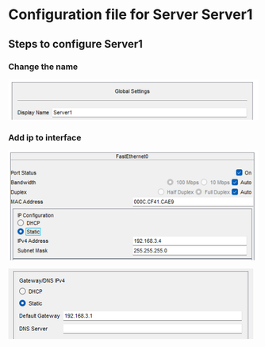 # Configuration file for Server Server1

## Steps to configure Server1

### Change the name

![name](image-41.png)


### Add ip to interface

![fa0](image-42.png)

![default gateway](image-43.png)
